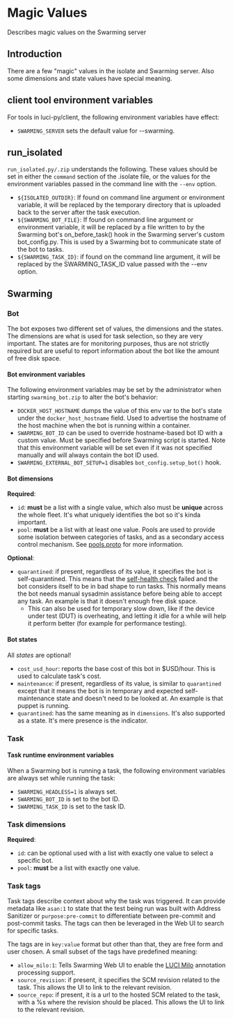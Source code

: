 # Magic Values

Describes magic values on the Swarming server

## Introduction

There are a few "magic" values in the isolate and Swarming server. Also some
dimensions and state values have special meaning.


## client tool environment variables

For tools in luci-py/client, the following environment variables have effect:

*   `SWARMING_SERVER` sets the default value for --swarming.


## run_isolated

`run_isolated.py/.zip` understands the following. These values should be set in
either the `command` section of the .isolate file, or the values for the
environment variables passed in the command line with the `--env` option.

*   `${ISOLATED_OUTDIR}`: If found on command line argument or environment
    variable, it will be replaced by the temporary directory that is uploaded
    back to the server after the task execution.
*   `${SWARMING_BOT_FILE}`: If found on command line argument or environment
    variable, it will be replaced by a file written to by the Swarming bot's
    on_before_task() hook in the Swarming server's custom bot_config.py. This is
    used by a Swarming bot to communicate state of the bot to tasks.
*   `${SWARMING_TASK_ID}`: if found on the command line argument, it will be
    replaced by the SWARMING_TASK_ID value passed with the --env option.


## Swarming

### Bot

The bot exposes two different set of values, the dimensions and the states. The
dimensions are what is used for task selection, so they are very important. The
states are for monitoring purposes, thus are not strictly required but are
useful to report information about the bot like the amount of free disk space.


#### Bot environment variables

The following environment variables may be set by the administrator when
starting `swarming_bot.zip` to alter the bot's behavior:

*   `DOCKER_HOST_HOSTNAME` dumps the value of this env var to the bot's state
    under the `docker_host_hostname` field. Used to advertise the hostname of
    the host machine when the bot is running within a container.
*   `SWARMING_BOT_ID` can be used to override hostname-based bot ID with a
    custom value. Must be specified before Swarming script is started. Note that
    this environment variable will be set even if it was not specified manually
    and will always contain the bot ID used.
*   `SWARMING_EXTERNAL_BOT_SETUP=1` disables `bot_config.setup_bot()` hook.


#### Bot dimensions

**Required**:

*   `id`: **must** be a list with a single value, which also must be **unique**
    across the whole fleet. It's what uniquely identifies the bot so it's kinda
    important.
*   `pool`: **must** be a list with at least one value. Pools are used to
    provide some isolation between categories of tasks, and as a secondary
    access control mechanism. See
    [pools.proto](../proto/config/pools.proto)
    for more information.

**Optional**:

*   `quarantined`: if present, regardless of its value, it specifies the bot is
    self-quarantined. This means that the [self-health
    check](Bot.md#health-self_check) failed and the bot considers itself to be
    in bad shape to run tasks. This normally means the bot needs manual sysadmin
    assistance before being able to accept any task. An example is that it
    doesn't enough free disk space.
    *   This can also be used for temporary slow down, like if the device under
        test (DUT) is overheating, and letting it idle for a while will help it
        perform better (for example for performance testing).


#### Bot states

All *states* are optional!

*   `cost_usd_hour`: reports the base cost of this bot in $USD/hour. This is
    used to calculate task's cost.
*   `maintenance`: if present, regardless of its value, is similar to
    `quarantined` except that it means the bot is in temporary and expected
    self-maintenance state and doesn't need to be looked at. An example is that
    puppet is running.
*   `quarantined`: has the same meaning as in `dimensions`. It's also
    supported as a state. It's mere presence is the indicator.


### Task

#### Task runtime environment variables

When a Swarming bot is running a task, the following environment variables are
always set while running the task:

*   `SWARMING_HEADLESS=1` is always set.
*   `SWARMING_BOT_ID` is set to the bot ID.
*   `SWARMING_TASK_ID` is set to the task ID.


### Task dimensions

**Required**:

*   `id`: can be optional used with a list with exactly one value to select a
    specific bot.
*   `pool`: **must** be a list with exactly one value.


### Task tags

Task tags describe context about why the task was triggered. It can provide
metadata like `asan:1` to state that the test being run was built with Address
Sanitizer or `purpose:pre-commit` to differentiate between pre-commit and
post-commit tasks. The tags can then be leveraged in the Web UI to search for
specific tasks.

The tags are in `key:value` format but other than that, they are free form and
user chosen. A small subset of the tags have predefined meaning:

*   `allow_milo:1`: Tells Swarming Web UI to enable the [LUCI
    Milo](https://chromium.googlesource.com/infra/luci/luci-go/+/main/milo/)
    annotation processing support.
*   `source_revision`: if present, it specifies the SCM revision related to the
    task. This allows the UI to link to the relevant revision.
*   `source_repo`: if present, it is a url to the hosted SCM related to the
    task, with a %s where the revision should be placed. This allows the UI
    to link to the relevant revision.
